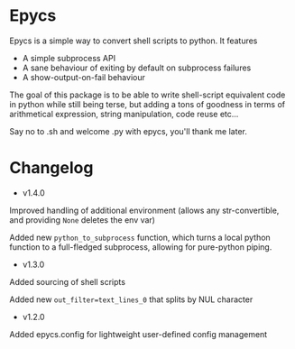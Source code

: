 # Epycs

Epycs is a simple way to convert shell scripts to python.
It features

  - A simple subprocess API
  - A sane behaviour of exiting by default on subprocess failures
  - A show-output-on-fail behaviour

The goal of this package is to be able to write shell-script equivalent code
in python while still being terse, but adding a tons of goodness in terms of
arithmetical expression, string manipulation, code reuse etc...

Say no to .sh and welcome .py with epycs, you'll thank me later.

# Changelog

* v1.4.0

Improved handling of additional environment (allows any str-convertible,
and providing `None` deletes the env var)

Added new `python_to_subprocess` function, which turns a local python
function to a full-fledged subprocess, allowing for pure-python piping.

* v1.3.0

Added sourcing of shell scripts

Added new `out_filter=text_lines_0` that splits by NUL character

* v1.2.0

Added epycs.config for lightweight user-defined config management
